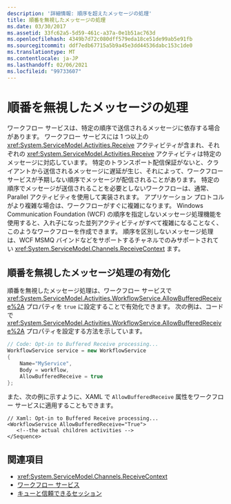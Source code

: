 ```yaml
---
description: '詳細情報: 順序を超えたメッセージの処理'
title: 順番を無視したメッセージの処理
ms.date: 03/30/2017
ms.assetid: 33fc62a5-5d59-461c-a37a-0e1b51ac763d
ms.openlocfilehash: 4349b7d72c080dff579eda18ce51de99ab5e91fb
ms.sourcegitcommit: ddf7edb67715a5b9a45e3dd44536dabc153c1de0
ms.translationtype: MT
ms.contentlocale: ja-JP
ms.lasthandoff: 02/06/2021
ms.locfileid: "99733607"
---
```

# <a name="out-of-order-message-processing"></a>順番を無視したメッセージの処理

ワークフロー サービスは、特定の順序で送信されるメッセージに依存する場合があります。 ワークフロー サービスには 1 つ以上の <xref:System.ServiceModel.Activities.Receive> アクティビティが含まれ、それぞれの <xref:System.ServiceModel.Activities.Receive> アクティビティは特定のメッセージに対応しています。 特定のトランスポート配信保証がないと、クライアントから送信されるメッセージに遅延が生じ、それによって、ワークフロー サービスが予期しない順序でメッセージが配信されることがあります。 特定の順序でメッセージが送信されることを必要としないワークフローは、通常、Parallel アクティビティを使用して実装されます。 アプリケーション プロトコルがより複雑な場合は、ワークフローがすぐに複雑になります。  Windows Communication Foundation (WCF) の順序を指定しないメッセージ処理機能を使用すると、入れ子になった並列アクティビティがすべて複雑になることなく、このようなワークフローを作成できます。 順序を区別しないメッセージ処理は、WCF MSMQ バインドなどをサポートするチャネルでのみサポートされてい <xref:System.ServiceModel.Channels.ReceiveContext> ます。  
  
## <a name="enabling-out-of-order-message-processing"></a>順番を無視したメッセージ処理の有効化  

 順番を無視したメッセージ処理は、ワークフロー サービスで <xref:System.ServiceModel.Activities.WorkflowService.AllowBufferedReceive%2A> プロパティを `true` に設定することで有効化できます。 次の例は、コードで <xref:System.ServiceModel.Activities.WorkflowService.AllowBufferedReceive%2A> プロパティを設定する方法を示しています。  
  
```csharp  
// Code: Opt-in to Buffered Receive processing...  
WorkflowService service = new WorkflowService  
{  
    Name="MyService",  
    Body = workflow,  
    AllowBufferedReceive = true  
};  
```  
  
 また、次の例に示すように、XAML で `AllowBufferedReceive` 属性をワークフロー サービスに適用することもできます。  
  
```xaml  
// Xaml: Opt-in to Buffered Receive processing...  
<WorkflowService AllowBufferedReceive="True">  
   <!--the actual children activities -->  
</Sequence>  
```  
  
## <a name="see-also"></a>関連項目

- <xref:System.ServiceModel.Channels.ReceiveContext>
- [ワークフロー サービス](workflow-services.md)
- [キューと信頼できるセッション](queues-and-reliable-sessions.md)

